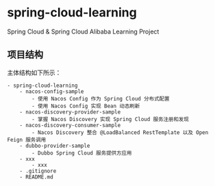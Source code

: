 # spring-cloud-learning
Spring Cloud & Spring Cloud Alibaba Learning Project

## 项目结构
主体结构如下所示：
    
    - spring-cloud-learning
        - nacos-config-sample
            - 使用 Nacos Config 作为 Spring Cloud 分布式配置
            - 使用 Nacos Config 实现 Bean 动态刷新
        - nacos-discovery-provider-sample
            - 掌握 Nacos Discovery 实现 Spring Cloud 服务注册和发现
        - nacos-discovery-consumer-sample
            - Nacos Discovery 整合 @LoadBalanced RestTemplate 以及 Open Feign 服务调用
        - dubbo-provider-sample
            - Dubbo Spring Cloud 服务提供方应用
        - xxx
            - xxx
        - .gitignore
        - README.md
        
